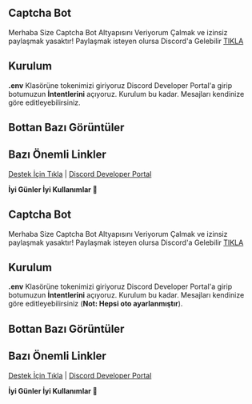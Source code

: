 ## Captcha Bot

Merhaba Size Captcha Bot Altyapısını Veriyorum                                                                                                                              Çalmak ve izinsiz paylaşmak yasaktır!                                                                                                                                    Paylaşmak isteyen olursa Discord'a Gelebilir [TIKLA](https://discord.gg/TJWDKqurgK)

## Kurulum

**.env** Klasörüne tokenimizi giriyoruz                                                                                                                                         Discord Developer Portal'a girip botumuzun **İntentlerini** açıyoruz.
Kurulum bu kadar. Mesajları kendinize göre editleyebilirsiniz.

## Bottan Bazı Görüntüler



## Bazı Önemli Linkler

[Destek İçin Tıkla](https://discord.gg/TJWDKqurgK) | [Discord Developer Portal](https://discord.com/developers/applications)

**İyi Günler İyi Kullanımlar 👋**


## Captcha Bot

Merhaba Size Captcha Bot Altyapısını Veriyorum
Çalmak ve izinsiz paylaşmak yasaktır!
Paylaşmak isteyen olursa Discord'a Gelebilir [TIKLA](https://discord.gg/TJWDKqurgK)

## Kurulum

**.env** Klasörüne tokenimizi giriyoruz
Discord Developer Portal'a girip botumuzun **İntentlerini** açıyoruz.
Kurulum bu kadar. Mesajları kendinize göre editleyebilirsiniz (**Not: Hepsi oto ayarlanmıştır**).


## Bottan Bazı Görüntüler



## Bazı Önemli Linkler

[Destek İçin Tıkla](https://discord.gg/TJWDKqurgK) | [Discord Developer Portal](https://discord.com/developers/applications)

**İyi Günler İyi Kullanımlar 👋**
